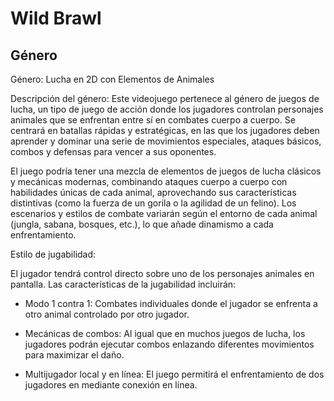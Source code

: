 # Wild Brawl 

## Género
Género: Lucha en 2D con Elementos de Animales

Descripción del género:
Este videojuego pertenece al género de juegos de lucha, un tipo de juego de acción donde los jugadores controlan personajes animales que se enfrentan entre sí en combates cuerpo a cuerpo. Se centrará en batallas rápidas y estratégicas, en las que los jugadores deben aprender y dominar una serie de movimientos especiales, ataques básicos, combos y defensas para vencer a sus oponentes.

El juego podría tener una mezcla de elementos de juegos de lucha clásicos y mecánicas modernas, combinando ataques cuerpo a cuerpo con habilidades únicas de cada animal, aprovechando sus características distintivas (como la fuerza de un gorila o la agilidad de un felino). Los escenarios y estilos de combate variarán según el entorno de cada animal (jungla, sabana, bosques, etc.), lo que añade dinamismo a cada enfrentamiento.

Estilo de jugabilidad:

El jugador tendrá control directo sobre uno de los personajes animales en pantalla. 
Las características de la jugabilidad incluirán:

 - Modo 1 contra 1: Combates individuales donde el jugador se enfrenta a otro animal controlado por otro jugador.
 
 - Mecánicas de combos: Al igual que en muchos juegos de lucha, los jugadores podrán ejecutar combos enlazando diferentes movimientos para maximizar el daño.
 
 - Multijugador local y en línea: El juego permitirá el enfrentamiento de dos jugadores en mediante conexión en línea.


